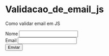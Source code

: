 # Validacao_de_email_js
Como validar email em JS


<script type="text/javascript" src="https://ajax.googleapis.com/ajax/libs/jquery/1.7.1/jquery.min.js"></script>
<script type="text/javascript">
$(function(){
	$('#form_contato').submit(function(){
		var er = new RegExp(/^[A-Za-z0-9_\-\.]+@[A-Za-z0-9_\-\.]{2,}\.[A-Za-z0-9]{2,}(\.[A-Za-z0-9])?/);
		var nome = $('#txt_nome').val();
		var email = $('#txt_email').val();

		if( nome == '' ) { alert('Preencha o campo nome'); return false; }
		if( email == '' || !er.test(email) ) { alert('Preencha o campo email corretamente'); return false; }

		// Se passou por essas validações exibe um alert
		alert( 'formulário enviado com sucesso!' );
	});
});
</script>

<form action="" id="form_contato">
	<label for="txt_nome">Nome</label> <input type="text" id="txt_nome" required/> <br/>
	<label for="txt_email">Email</label> <input type="email" id="txt_email" required/> <br/>
	<input type="submit" value="Enviar"/>
</form>
